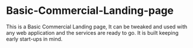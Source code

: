 # Basic-Commercial-Landing-page
This is a Basic Commercial Landing page, It can be tweaked and used with any web application and the services are ready to go. It is built keeping early start-ups in mind.

